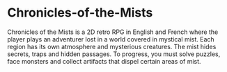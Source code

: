# Chronicles-of-the-Mists
Chronicles of the Mists is a 2D retro RPG in English and French where the player plays an adventurer lost in a world covered in mystical mist. Each region has its own atmosphere and mysterious creatures. The mist hides secrets, traps and hidden passages. To progress, you must solve puzzles, face monsters and collect artifacts that dispel certain areas of mist.
